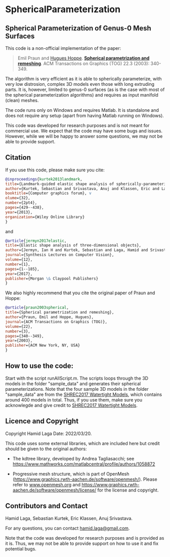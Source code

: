 # SphericalParameterization
## Spherical Parameterization of Genus-0 Mesh Surfaces

This code is a non-official implementation of the paper:        
> Emil Praun and [Hugues Hoppe](https://hhoppe.com/).
> [**Spherical parametrization and remeshing**](https://hhoppe.com/sphereparam.pdf).
> ACM Transactions on Graphics (TOG) 22.3 (2003): 340-349.

The algorithm is very efficient as it is able to spherically parameterize, with very low distrosion, complex 3D models even those with long extruding parts. It is, however, limited to genus-0 surfaces (as is the case with most of the spherical parameterization algorithms) and requires as input manifold (clean) meshes.  

The code runs only on Windows and requires Matlab. It is standalone and does not require any setup (apart from having Matlab running on Windows).

This code was developed for research purposes and is not meant for commercial use. We expect that the code may have some bugs and issues. However, while we will be happy to answer some questions, we may not be able to provide support. 

## Citation
If you use this code, please make sure you cite: 
```bibtex
@inproceedings{kurtek2013landmark, 
title={Landmark-guided elastic shape analysis of spherically-parameterized surfaces}, 
author={Kurtek, Sebastian and Srivastava, Anuj and Klassen, Eric and Laga, Hamid}, 
booktitle={Computer graphics forum}, v
olume={32}, 
number={2pt4}, 
pages={429--438}, 
year={2013}, 
organization={Wiley Online Library}
}
```
and
```bibtex
@article{jermyn2017elastic, 
title={Elastic shape analysis of three-dimensional objects}, 
author={Jermyn, Ian H and Kurtek, Sebastian and Laga, Hamid and Srivastava, Anuj}, 
journal={Synthesis Lectures on Computer Vision}, 
volume={12}, 
number={1}, 
pages={1--185}, 
year={2017}, 
publisher={Morgan \& Claypool Publishers} 
}
```
We also highly recommend that you cite the original paper of Praun and Hoppe:
```bibtex
@article{praun2003spherical,
title={Spherical parametrization and remeshing},
author={Praun, Emil and Hoppe, Hugues},
journal={ACM Transactions on Graphics (TOG)},
volume={22},
number={3},
pages={340--349},
year={2003},
publisher={ACM New York, NY, USA}
}
```

## How to use the code:
Start with the script runAllScript.m. The scripts loops through the 3D models in the folder "sample_data" and generates their spherical parameterizations. Note that the four sample 3D models in the folder "sample_data" are from the [SHREC2017 Watertight Models](http://watertight.ge.imati.cnr.it/), which contains around 400 models in total. Thus, if you use them, make sure you acknowlegde and give credit to [SHREC2017 Watertight Models](http://watertight.ge.imati.cnr.it/). 

## Licence and Copyright
Copyright Hamid Laga Date: 2022/03/20.

This code uses some external libraries, which are included here but credit should be given to the original authors: 

- The kdtree library, developed by Andrea Tagliasacchi; see https://www.mathworks.com/matlabcentral/profile/authors/1058872

- Progressive mesh structure, which is part of OpenMesh (https://www.graphics.rwth-aachen.de/software/openmesh/). Please refer to www.openmesh.org and https://www.graphics.rwth-aachen.de/software/openmesh/license/ for the license and copyright.

## Contributors and Contact
Hamid Laga, Sebastian Kurtek, Eric Klassen, Anuj Srivastava.

For any questions, you can contact hamid.laga@gmail.com. 

Note that the code was developed for research purposes and is provided as it is. Thus, we may not be able to provide support on how to use it and fix potential bugs.

